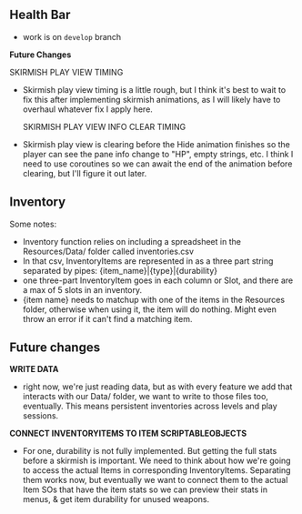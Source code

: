 Health Bar
---
- work is on `develop` branch

**Future Changes**

  SKIRMISH PLAY VIEW TIMING
- Skirmish play view timing is a little rough, but I think it's best to wait to fix this after implementing skirmish animations, as I will likely have to overhaul whatever fix I apply here.

  SKIRMISH PLAY VIEW INFO CLEAR TIMING
- Skirmish play view is clearing before the Hide animation finishes so the player can see the pane info change to "HP", empty strings, etc.  I think I need to use coroutines so we can await the end of the animation before clearing, but I'll figure it out later.

Inventory
---

Some notes:
- Inventory function relies on including a spreadsheet in the Resources/Data/ folder called inventories.csv
- In that csv, InventoryItems are represented in as a three part string separated by pipes: {item_name}|{type}|{durability}
- one three-part InventoryItem goes in each column or Slot, and there are a max of 5 slots in an inventory.
- {item name} needs to matchup with one of the items in the Resources folder, otherwise when using it, the item will do nothing.  Might even throw an error if it can't find a matching item.

**Future changes**
---
**WRITE DATA**
- right now, we're just reading data, but as with every feature we add that interacts with our Data/ folder, we want to write to those files too, eventually.  This means persistent inventories across levels and play sessions.

**CONNECT INVENTORYITEMS TO ITEM SCRIPTABLEOBJECTS**
- For one, durability is not fully implemented.  But getting the full stats before a skirmish is important.  We need to think about how we're going to access the actual Items in corresponding InventoryItems.  Separating them works now, but eventually we want to connect them to the actual Item SOs that have the item stats so we can preview their stats in menus, & get item durability for unused weapons.
